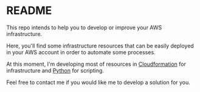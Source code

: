 # README
This repo intends to help you to develop or improve your AWS infrastructure.

Here, you'll find some infrastructure resources that can be easily deployed in your AWS account in order to automate some processes.

At this moment, I'm developing most of resources in [Cloudformation](https://docs.aws.amazon.com/AWSCloudFormation/latest/UserGuide/Welcome.html) for infrastructure and [Python](https://www.python.org/) for scripting.

Feel free to contact me if you would like me to develop a solution for you.